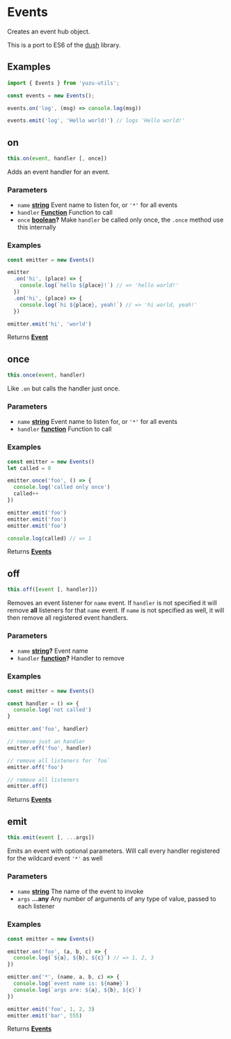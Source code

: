 <!-- Generated by documentation.js. Update this documentation by updating the source code. -->

# Events

Creates an event hub object.

This is a port to ES6 of the [dush][1] library.

## Examples

```javascript
import { Events } from 'yuzu-utils';

const events = new Events();

events.on('log', (msg) => console.log(msg))

events.emit('log', 'Hello world!') // logs 'Hello world!'
```

## on

```js
this.on(event, handler [, once])
```

Adds an event handler for an event.

### Parameters

-   `name` **[string][2]** Event name to listen for, or `'*'` for all events
-   `handler` **[Function][3]** Function to call
-   `once` **[boolean][4]?** Make `handler` be called only once, the `.once` method use this internally

### Examples

```javascript
const emitter = new Events()

emitter
  .on('hi', (place) => {
    console.log(`hello ${place}!`) // => 'hello world!'
  })
  .on('hi', (place) => {
    console.log(`hi ${place}, yeah!`) // => 'hi world, yeah!'
  })

emitter.emit('hi', 'world')
```

Returns **[Event][5]** 

## once

```js
this.once(event, handler)
```

Like `.on` but calls the handler just once.

### Parameters

-   `name` **[string][2]** Event name to listen for, or `'*'` for all events
-   `handler` **[function][3]** Function to call

### Examples

```javascript
const emitter = new Events()
let called = 0

emitter.once('foo', () => {
  console.log('called only once')
  called++
})

emitter.emit('foo')
emitter.emit('foo')
emitter.emit('foo')

console.log(called) // => 1
```

Returns **[Events][6]** 

## off

```js
this.off([event [, handler]])
```

Removes an event listener for `name` event. If `handler` is not specified it will remove **all** listeners for that `name` event.
If `name` is not specified as well, it will then remove all registered event handlers.

### Parameters

-   `name` **[string][2]?** Event name
-   `handler` **[function][3]?** Handler to remove

### Examples

```javascript
const emitter = new Events()

const handler = () => {
  console.log('not called')
}

emitter.on('foo', handler)

// remove just an handler
emitter.off('foo', handler)

// remove all listeners for `foo`
emitter.off('foo')

// remove all listeners
emitter.off()
```

Returns **[Events][6]** 

## emit

```js
this.emit(event [, ...args])
```

Emits an event with optional parameters.
Will call every handler registered for the wildcard event `'*'` as well

### Parameters

-   `name` **[string][2]** The name of the event to invoke
-   `args` **...any** Any number of arguments of any type of value, passed to each listener

### Examples

```javascript
const emitter = new Events()

emitter.on('foo', (a, b, c) => {
  console.log(`${a}, ${b}, ${c}`) // => 1, 2, 3
})

emitter.on('*', (name, a, b, c) => {
  console.log(`event name is: ${name}`)
  console.log(`args are: ${a}, ${b}, ${c}`)
})

emitter.emit('foo', 1, 2, 3)
emitter.emit('bar', 555)
```

Returns **[Events][6]** 

[1]: https://github.com/tunnckoCoreLabs/dush

[2]: https://developer.mozilla.org/docs/Web/JavaScript/Reference/Global_Objects/String

[3]: https://developer.mozilla.org/docs/Web/JavaScript/Reference/Statements/function

[4]: https://developer.mozilla.org/docs/Web/JavaScript/Reference/Global_Objects/Boolean

[5]: https://developer.mozilla.org/docs/Web/API/Event

[6]: #events
